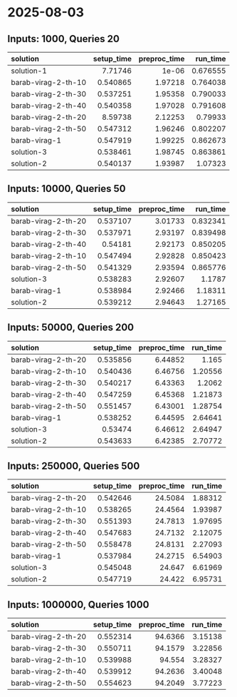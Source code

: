 # 2025-08-03

## Inputs: 1000, Queries 20

| solution            |   setup_time |   preproc_time |   run_time |
|:--------------------|-------------:|---------------:|-----------:|
| solution-1          |     7.71746  |        1e-06   |   0.676555 |
| barab-virag-2-th-10 |     0.540865 |        1.97218 |   0.764038 |
| barab-virag-2-th-30 |     0.537251 |        1.95358 |   0.790033 |
| barab-virag-2-th-40 |     0.540358 |        1.97028 |   0.791608 |
| barab-virag-2-th-20 |     8.59738  |        2.12253 |   0.79933  |
| barab-virag-2-th-50 |     0.547312 |        1.96246 |   0.802207 |
| barab-virag-1       |     0.547919 |        1.99225 |   0.862673 |
| solution-3          |     0.538461 |        1.98745 |   0.863861 |
| solution-2          |     0.540137 |        1.93987 |   1.07323  |

## Inputs: 10000, Queries 50

| solution            |   setup_time |   preproc_time |   run_time |
|:--------------------|-------------:|---------------:|-----------:|
| barab-virag-2-th-20 |     0.537107 |        3.01733 |   0.832341 |
| barab-virag-2-th-30 |     0.537971 |        2.93197 |   0.839498 |
| barab-virag-2-th-40 |     0.54181  |        2.92173 |   0.850205 |
| barab-virag-2-th-10 |     0.547494 |        2.92828 |   0.850423 |
| barab-virag-2-th-50 |     0.541329 |        2.93594 |   0.865776 |
| solution-3          |     0.538283 |        2.92607 |   1.1787   |
| barab-virag-1       |     0.538984 |        2.92466 |   1.18311  |
| solution-2          |     0.539212 |        2.94643 |   1.27165  |

## Inputs: 50000, Queries 200

| solution            |   setup_time |   preproc_time |   run_time |
|:--------------------|-------------:|---------------:|-----------:|
| barab-virag-2-th-20 |     0.535856 |        6.44852 |    1.165   |
| barab-virag-2-th-10 |     0.540436 |        6.46756 |    1.20556 |
| barab-virag-2-th-30 |     0.540217 |        6.43363 |    1.2062  |
| barab-virag-2-th-40 |     0.547259 |        6.45368 |    1.21873 |
| barab-virag-2-th-50 |     0.551457 |        6.43001 |    1.28754 |
| barab-virag-1       |     0.538252 |        6.44595 |    2.64641 |
| solution-3          |     0.53474  |        6.46612 |    2.64947 |
| solution-2          |     0.543633 |        6.42385 |    2.70772 |

## Inputs: 250000, Queries 500

| solution            |   setup_time |   preproc_time |   run_time |
|:--------------------|-------------:|---------------:|-----------:|
| barab-virag-2-th-20 |     0.542646 |        24.5084 |    1.88312 |
| barab-virag-2-th-10 |     0.538265 |        24.4564 |    1.93987 |
| barab-virag-2-th-30 |     0.551393 |        24.7813 |    1.97695 |
| barab-virag-2-th-40 |     0.547683 |        24.7132 |    2.12075 |
| barab-virag-2-th-50 |     0.558478 |        24.8131 |    2.27093 |
| barab-virag-1       |     0.537984 |        24.2715 |    6.54903 |
| solution-3          |     0.545048 |        24.647  |    6.61969 |
| solution-2          |     0.547719 |        24.422  |    6.95731 |

## Inputs: 1000000, Queries 1000

| solution            |   setup_time |   preproc_time |   run_time |
|:--------------------|-------------:|---------------:|-----------:|
| barab-virag-2-th-20 |     0.552314 |        94.6366 |    3.15138 |
| barab-virag-2-th-30 |     0.550711 |        94.1579 |    3.22856 |
| barab-virag-2-th-10 |     0.539988 |        94.554  |    3.28327 |
| barab-virag-2-th-40 |     0.539912 |        94.2636 |    3.40048 |
| barab-virag-2-th-50 |     0.554623 |        94.2049 |    3.77223 |